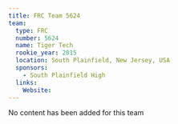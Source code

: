 ```yaml
---
title: FRC Team 5624
team:
  type: FRC
  number: 5624
  name: Tiger Tech 
  rookie_year: 2015
  location: South Plainfield, New Jersey, USA
  sponsors:
    - South Plainfield High
  links:
    Website: 
---
```

No content has been added for this team